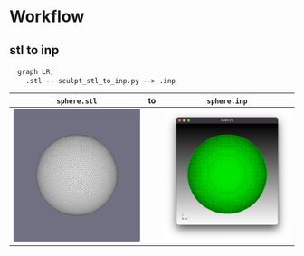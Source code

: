 # Workflow

## stl to inp

```mermaid
  graph LR;
    .stl -- sculpt_stl_to_inp.py --> .inp
```

| `sphere.stl`                   | to  | `sphere.inp`                                 |
| ------------------------------ | --- | -------------------------------------------- |
| ![sphere](figs/sphere_mod.png) |     | ![sphere_sculpted](figs/sphere_sculpted.png) |

